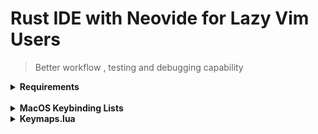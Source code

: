 # Rust IDE with Neovide for Lazy Vim Users

> Better workflow , testing and debugging capability

<details>
<summary>
<strong> Requirements  <strong>
</summary>

Must Have Installed, check the link on how to install it

- [Rust](https://www.rust-lang.org/tools/install)

- [Neovide](https://neovide.dev)

- [Cargo Nexttest](https://nexte.st)

</details>

<br>

<details>
<summary>
 <strong>  MacOS Keybinding Lists </strong>
</summary>
<br>

## Rust Specific Key Bindings

### <strong>Testing:</strong>

<kbd>F1</kbd> === `RustRunnables`

<kbd>F3</kbd> === `RustDebuggables`

<kbd>F4</kbd> === `Run Ignored Tests`

<kbd>F5</kbd> === `Reload Workspace`

<kbd>CMD</kbd> + <kbd>r</kbd> === `Run App`

<kbd>CMD</kbd> + <kbd>Shift</kbd> + <kbd>r</kbd> === Run Test Under Cursor

<kbd>CMD</kbd> + <kbd>g</kbd> === `Share to Rust Playground`

### <strong>Debugging:</strong>

<kbd>CMD</kbd> + <kbd>D</kbd> === `Toggle Breakpoint``

<kbd>CMD</kbd> + <kbd>F1</kbd> === `Continue`

<kbd>CMD</kbd> + <kbd>F2</kbd> === `Step Over`

<kbd>CMD</kbd> + <kbd>F3</kbd> === `Step Into`

<kbd>CMD</kbd> + <kbd>F4</kbd> === `Step Out`

### <strong>LSP</strong>

<kbd>F2</kbd> === `Rename`

<kbd>CMD</kbd> + <kbd>.</kbd> === `Code Actions`

<kbd>CMD</kbd> + <kbd>P</kbd> === `Search File`

## Global Key Bindings

### <strong>File Editing</strong>

<kbd>CMD</kbd> + <kbd>S</kbd> === `Save`

<kbd>CMD</kbd> + <kbd>V</kbd> === `Paste`

<kbd>CMD</kbd> + <kbd>Y</kbd> === `Redo`

<kbd>CMD</kbd> + <kbd>Z</kbd> === `Undo`

<kbd>CMD</kbd> + <kbd>J,K</kbd> === `Move Line Up and Down`

### <strong>Tabs Navigation</strong>

<kbd>CMD</kbd> + <kbd>Q</kbd> === `Quit`

<kbd>CMD</kbd> + <kbd>T</kbd> === `New Tab`

<kbd>CMD</kbd> + <kbd>W</kbd> === `Close Tab`

<kbd>CMD</kbd> + <kbd>[1-9]</kbd> === `Switch Tab [1-9]`

<kbd>CMD</kbd> + <kbd>B</kbd> === `Toggle Sidebar`

<kbd>CTRL</kbd> + <kbd>H,J,K,L</kbd> === `Pane Navigation`

</details>

<details>
<summary>
<strong>Keymaps.lua
</summary>

<br>

> <strong>Keymaps for quickly moving around panes and resizing panes</strong>

<br>

<code>
require("config/keymaps/navigation") -- navigation panes with [CMD] + [h,j,k,l]
require("config/keymaps/sidebar") -- [CMD] + b to toggle sidebar
require("config/keymaps/split-windows") -- [vsp] and [sp]  split windows
require("config/keymaps/resizepane") -- resize panes with -- . == . __ . and ++
</code>

<br>

> <strong>Keymaps for editing , manipulating text</strong>

<br>

<code>
require("config/keymaps/clipboard") -- paste with [CMD] + v , Y to yank whole line
require("config/keymaps/unredo") -- [CMD] + z and [CMD] +y
require("config/keymaps/save") -- [CMD] + s to save
require("config/keymaps/reload") -- [shift] + f5 to reload
require("config/keymaps/movelines") -- [OPT] + j and [OPT] + k to move lines up and down
</code>

<br>

> <strong>Manage buffers</strong>

<br>

<code>
require("config/keymaps/smartquit") -- [qq] to smart quit
require("config/keymaps/tabs") -- [CMD] + 1-9 to switch tabs, [CMD] + w to close tab , [CMD] + n to open new tab
require("config/keymaps/buffer_manager") -- [bp, bn, bd ,bq] to manage buffers
</code>

<br>

<details>

#### [Learn Lazy Vim Keymaps](https://www.lazyvim.org/keymaps)
